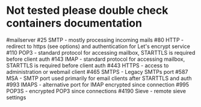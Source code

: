 # Not tested please double check containers documentation


#mailserver
#25	SMTP - mostly processing incoming mails
#80	HTTP - redirect to https (see options) and authentication for Let's encrypt service
#110	POP3 - standard protocol for accessing mailbox, STARTTLS is required before client auth
#143	IMAP - standard protocol for accessing mailbox, STARTTLS is required before client auth
#443	HTTPS - access to administration or webmail client
#465	SMTPS - Legacy SMTPs port
#587	MSA - SMTP port used primarily for email clients after STARTTLS and auth
#993	IMAPS - alternative port for IMAP encrypted since connection
#995	POP3S - encrypted POP3 since connections
#4190	Sieve - remote sieve settings
